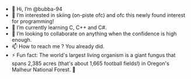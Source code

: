 - 👋 Hi, I’m @bubba-94
- 👀 I’m interested in skiing (on-piste ofc) and ofc this newly found interest for programming!
- 🌱 I’m currently learning C, C++ and C#.
- 💞️ I’m looking to collaborate on anything when the confidence is high enough.
- 📫 How to reach me ? You already did.
- ⚡ Fun fact: The world's largest living organism is a giant fungus that spans 2,385 acres (that's about 1,665 football fields!) in Oregon's Malheur National Forest. 🍄

<!---
bubba-94/bubba-94 is a ✨ special ✨ repository because its `README.md` (this file) appears on your GitHub profile.
You can click the Preview link to take a look at your changes.
--->
